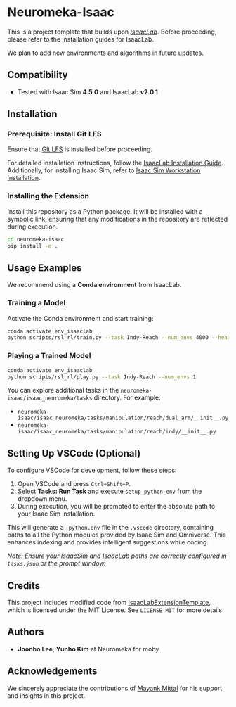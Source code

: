 # Neuromeka-Isaac

This is a project template that builds upon [*IsaacLab*](https://github.com/isaac-sim/IsaacLab). Before proceeding, please refer to the installation guides for IsaacLab.

We plan to add new environments and algorithms in future updates.

## Compatibility
- Tested with Isaac Sim **4.5.0** and IsaacLab **v2.0.1**

## Installation

### **Prerequisite: Install Git LFS**
Ensure that [Git LFS](https://git-lfs.github.com/) is installed before proceeding.

For detailed installation instructions, follow the [IsaacLab Installation Guide](https://isaac-sim.github.io/IsaacLab/main/source/setup/installation/binaries_installation.html). Additionally, for installing Isaac Sim, refer to [Isaac Sim Workstation Installation](https://docs.isaacsim.omniverse.nvidia.com/latest/installation/install_workstation.html).

### **Installing the Extension**
Install this repository as a Python package. It will be installed with a symbolic link, ensuring that any modifications in the repository are reflected during execution.
```bash
cd neuromeka-isaac
pip install -e .
```

## Usage Examples

We recommend using a **Conda environment** from IsaacLab.

### **Training a Model**
Activate the Conda environment and start training:
```bash
conda activate env_isaaclab
python scripts/rsl_rl/train.py --task Indy-Reach --num_envs 4000 --headless --logger tensorboard
```

### **Playing a Trained Model**
```bash
conda activate env_isaaclab
python scripts/rsl_rl/play.py --task Indy-Reach --num_envs 1 
```

You can explore additional tasks in the `neuromeka-isaac/isaac_neuromeka/tasks` directory. For example:
- `neuromeka-isaac/isaac_neuromeka/tasks/manipulation/reach/dual_arm/__init__.py`
- `neuromeka-isaac/isaac_neuromeka/tasks/manipulation/reach/indy/__init__.py`

## Setting Up VSCode (Optional)

To configure VSCode for development, follow these steps:

1. Open VSCode and press `Ctrl+Shift+P`.
2. Select **Tasks: Run Task** and execute `setup_python_env` from the dropdown menu.
3. During execution, you will be prompted to enter the absolute path to your Isaac Sim installation.

This will generate a `.python.env` file in the `.vscode` directory, containing paths to all the Python modules provided by Isaac Sim and Omniverse. This enhances indexing and provides intelligent suggestions while coding.

*Note: Ensure your IsaacSim and IsaacLab paths are correctly configured in `tasks.json` or the prompt window.*

## Credits
This project includes modified code from [IsaacLabExtensionTemplate](https://github.com/isaac-sim/IsaacLabExtensionTemplate), which is licensed under the MIT License. See `LICENSE-MIT` for more details.

## Authors
- **Joonho Lee**, **Yunho Kim** at Neuromeka for moby

## Acknowledgements
We sincerely appreciate the contributions of [Mayank Mittal](https://mayankm96.github.io/) for his support and insights in this project.
